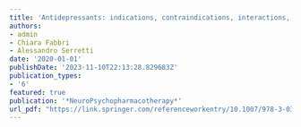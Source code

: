 ```yaml
---
title: 'Antidepressants: indications, contraindications, interactions, and side effects'
authors:
- admin
- Chiara Fabbri
- Alessandro Serretti
date: '2020-01-01'
publishDate: '2023-11-10T22:13:28.829683Z'
publication_types:
- '6'
featured: true
publication: '*NeuroPsychopharmacotherapy*'
url_pdf: "https://link.springer.com/referenceworkentry/10.1007/978-3-030-62059-2_29"
---
```

